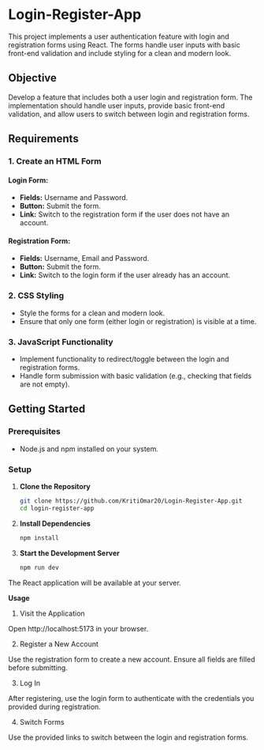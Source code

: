 # Login-Register-App

This project implements a user authentication feature with login and registration forms using React. The forms handle user inputs with basic front-end validation and include styling for a clean and modern look.

## Objective

Develop a feature that includes both a user login and registration form. The implementation should handle user inputs, provide basic front-end validation, and allow users to switch between login and registration forms.

## Requirements

### 1. Create an HTML Form

#### Login Form:
- **Fields:** Username and Password.
- **Button:** Submit the form.
- **Link:** Switch to the registration form if the user does not have an account.

#### Registration Form:
- **Fields:** Username, Email and Password.
- **Button:** Submit the form.
- **Link:** Switch to the login form if the user already has an account.

### 2. CSS Styling
- Style the forms for a clean and modern look.
- Ensure that only one form (either login or registration) is visible at a time.

### 3. JavaScript Functionality
- Implement functionality to redirect/toggle between the login and registration forms.
- Handle form submission with basic validation (e.g., checking that fields are not empty).

## Getting Started

### Prerequisites

- Node.js and npm installed on your system.

### Setup

1. **Clone the Repository**

   ```bash
   git clone https://github.com/KritiOmar20/Login-Register-App.git
   cd login-register-app

2. **Install Dependencies**

   ```bash
   npm install

3. **Start the Development Server**

   ```bash
   npm run dev

The React application will be available at your server.

**Usage**
1. Visit the Application

Open http://localhost:5173 in your browser.

2. Register a New Account

Use the registration form to create a new account. Ensure all fields are filled before submitting.

3. Log In

After registering, use the login form to authenticate with the credentials you provided during registration.

4. Switch Forms

Use the provided links to switch between the login and registration forms.
